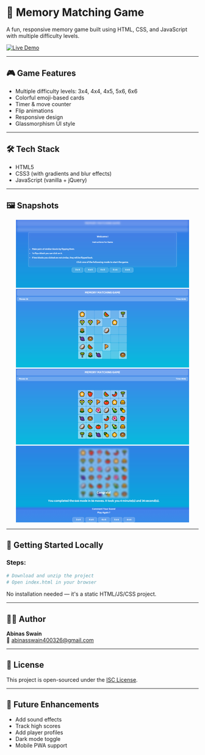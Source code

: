 # 🧠 Memory Matching Game

A fun, responsive memory game built using HTML, CSS, and JavaScript with multiple difficulty levels.

[![Live Demo](https://img.shields.io/badge/Play%20Now-Memory%20Game-brightgreen?style=for-the-badge)](https://vectorstatic.github.io/Memory-Matching-Game/)

---

## 🎮 Game Features
- Multiple difficulty levels: 3x4, 4x4, 4x5, 5x6, 6x6
- Colorful emoji-based cards
- Timer & move counter
- Flip animations
- Responsive design
- Glassmorphism UI style

---

## 🛠️ Tech Stack
- HTML5
- CSS3 (with gradients and blur effects)
- JavaScript (vanilla + jQuery)

---

## 🖼️ Snapshots

<p align="center">
  <img src="Images/snapshot1.PNG" width="90%" alt="Gameplay Snapshot 1">
  <img src="Images/snapshot2.PNG" width="90%" alt="Gameplay Snapshot 2">
  <img src="Images/snapshot3.PNG" width="90%" alt="Gameplay Snapshot 3">
  <img src="Images/snapshot4.PNG" width="90%" alt="Gameplay Snapshot 4">
</p>

---

## 🚀 Getting Started Locally

### Steps:
```bash
# Download and unzip the project
# Open index.html in your browser
```

No installation needed — it's a static HTML/JS/CSS project.

---

## 👨‍💻 Author
**Abinas Swain**  
📧 abinasswain400326@gmail.com

---

## 📄 License
This project is open-sourced under the [ISC License](https://opensource.org/licenses/ISC).

---

## 🌟 Future Enhancements
- Add sound effects
- Track high scores
- Add player profiles
- Dark mode toggle
- Mobile PWA support
